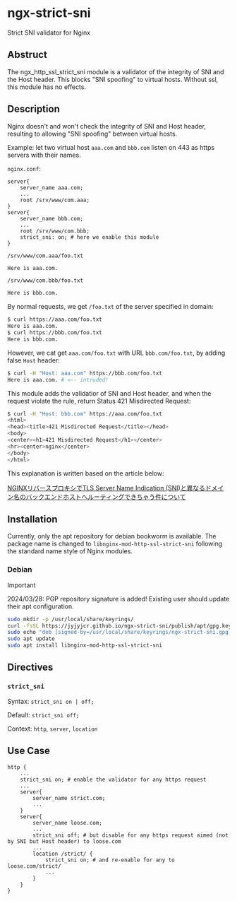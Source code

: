 # ngx-strict-sni

Strict SNI validator for Nginx

## Abstruct

The ngx_http_ssl_strict_sni module is a validator of the integrity of SNI and the Host header. This blocks "SNI spoofing" to virtual hosts. Without ssl, this module has no effects.

## Description

Nginx doesn't and won't check the integrity of SNI and Host header, resulting to allowing "SNI spoofing" between virtual hosts.

Example: let two virtual host `aaa.com` and `bbb.com` listen on 443 as https servers with their names.

`nginx.conf`:

```nginx
server{
    server_name aaa.com;
    ...
    root /srv/www/com.aaa;
}
server{
    server_name bbb.com;
    ...
    root /srv/www/com.bbb;
    strict_sni: on; # here we enable this module
}
```

`/srv/www/com.aaa/foo.txt`

```html
Here is aaa.com.
```

`/srv/www/com.bbb/foo.txt`

```html
Here is bbb.com.
```

By normal requests, we get `/foo.txt` of the server specified in domain:

```bash
$ curl https://aaa.com/foo.txt
Here is aaa.com.
$ curl https://bbb.com/foo.txt
Here is bbb.com.
```

However, we cat get `aaa.com/foo.txt` with URL `bbb.com/foo.txt`, by adding false `Host` header:

```bash
$ curl -H "Host: aaa.com" https://bbb.com/foo.txt
Here is aaa.com. # <-- intruded!
```

This module adds the validatior of SNI and Host header, and when the request violate the rule, return Status 421 Misdirected Request:

```bash
$ curl -H "Host: bbb.com" https://aaa.com/foo.txt
<html>
<head><title>421 Misdirected Request</title></head>
<body>
<center><h1>421 Misdirected Request</h1></center>
<hr><center>nginx</center>
</body>
</html>
```

This explanation is written based on the article below:

[NGINXリバースプロキシでTLS Server Name Indication (SNI)と異なるドメイン名のバックエンドホストへルーティングできちゃう件について](https://qiita.com/jqtype/items/bd6f0d819944ef954d88)

## Installation

Currently, only the apt repository for debian bookworm is available. The package name is changed to `libnginx-mod-http-ssl-strict-sni` following the standard name style of Nginx modules.

### Debian

> [!IMPORTANT]
> 2024/03/28: PGP repository signature is added! Existing user should update their apt configuration.

```bash
sudo mkdir -p /usr/local/share/keyrings/
curl -fsSL https://jyjyjcr.github.io/ngx-strict-sni/publish/apt/gpg.key.asc | sudo gpg --dearmor -o /usr/local/share/keyrings/ngx-strict-sni.gpg
sudo echo "deb [signed-by=/usr/local/share/keyrings/ngx-strict-sni.gpg] https://jyjyjcr.github.io/ngx-strict-sni/publish/apt bookworm main" > "/etc/apt/sources.list.d/ngx-strict-sni.list"
sudo apt update
sudo apt install libnginx-mod-http-ssl-strict-sni
```

## Directives

### `strict_sni`

Syntax: `strict_sni on | off;`

Default: `strict_sni off;`

Context: `http`, `server`, `location`

## Use Case

```nginx
http {
    ...
    strict_sni on; # enable the validator for any https request
    ...
    server{
        server_name strict.com;
        ...
    }
    server{
        server_name loose.com;
        ...
        strict_sni off; # but disable for any https request aimed (not by SNI but Host header) to loose.com
        ...
        location /strict/ {
            strict_sni on; # and re-enable for any to loose.com/strict/
            ...
        }
    }
}
```
